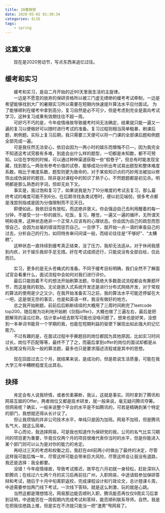 ```yaml
---
title: 20春随想
date: 2020-05-02 01:30:34
categories: ELSE
tags: 
    - spring
---
```


## 这篇文章
　　现在是2020劳动节，写点东西来追忆过往。

## 缓考和实习

　　缓考和实习，是自二月开始的近90天里我生活的主旋律。  
　　一边是不愿意的放弃的保研资格所以被三门虚无缥缈的缓考考试牵制，一边是希望能够找到大厂的暑期实习所以需要在短期内快速提升算法水平应付面试。
为了能够顺利在缓考中拿到高分，复习自然是必不可少，但是考虑到完全是面向考试学习，这种复习成果有效期往往不超一周。  
　　可好巧不巧的是，今年疫情缘故导致缓考时间无法确定，结果就只能一遍又一遍的复习以便做好可以随时进行考试的准备。复习过程则相当简单粗暴，刷课后题，刷例题。实际上复习后期，我只需要三天便可以将一门课的全部课后题和例题全部完成一遍。  
　　可是我任然无法安心，依旧会因为一两小时的娱乐而懊悔不已—，因为我完全不知道这考试究极有多难，到底会出什么样的题型，一切都是未知数，都不可预知。以往在学校的时候，可以通过种种渠道获取一些“假卷子”，但总有时能发现宝藏，找到那么一两张有参考价值的试卷，能够成功分析出考试易出题型和整体难度系数。相比于难度系数，题型则更为致命的，对于某些知识点的巧妙用法被加以修饰出成伪装好的题目，除非是对课程中的知识了熟于心，不然题题都是初见杀。明明都是那么熟悉的字词，但却无处下叉。  
　　事实是，我过饱和复习了，如果说我是为了10分难度的考试去复习，那么最终考试的难度可能不到6分。在后期寻找各类试卷时，便以初见端倪，很多考点都是浅尝则指或是因为分值限制而不见天日。  
　　即便如此，我依旧没有放松，而这绝非褒义。你会强迫自己去利用醒着的每一分钟，不接受一分一秒的娱乐。吃饭，复习，睡觉，一遍又一遍的循环，无所谓天明和夜黑，这种状态绝非一个正常人应该有的心理状态。你会因为自己的疏忽而怨恨自己，会因为丝毫的错误而惩罚自己。一旦停下，就开始一点一滴的审查自己的过去，分析自己的行为，如同特务审问间谍一般，而结论往往是“不够好”、“太糟糕”。  
　　这种状态一直持续到缓考真正结束，没了压力，我却无法适从，对于休闲我感到内疚，对于娱乐我却手足无措。好在考试成绩还行，只能说没有全部白给，仅此而已。

　　实习，更多的是无头苍蝇式的准备。不同于缓考目标明确，我们全然不了解面试官会看重什么，面试流程中会如何对我们进行评价。  
　　最后只能抱着不亏的想法开始刷算法题，毕竟绝大多数面试流程都会有撕题环节，而这是我的软肋。无论是嵌入式系统开发还是进行分布式网络开发，对于常规的算法的使用是少之又少。在我开始准备实习之前，我的算法水平可能还停留在大一吧，这是很无奈的事实，也是和英语一样，我没有做好的地方。  
　　总之我开始刷题，前前后后断断续续的大概用了三周时间刷完了leetcode top200，随后极为功利地开始刷《剑指offer》，大概也做了三遍左右，最后是把题解背的滚瓜烂熟，估计拿a4纸去默写可能也没啥问题了。想来也是好笑，没想到一本单词书能背一个学期的我，也能在短期利益的驱使下展现出如此强大的记忆能力。  
　　不过有趣的是，在面试过程中手撕题目的岗位都因为其他原因，比如实习时间过长，岗位不匹配等等，最终不了了之，而最后拿到offer的岗位的面试却都是从头到尾没有问及一般的算法题，最多也只是要求描述流程或是其中的思想。  

　　现在回首过去三个月，就结果来说，是成功的，但是若说生活质量，可能在我大学三年中糟糕程度无出其右。

## 抉择

　　肯定会有人说我矫情，或者优柔寡断，我认，这就是事实。同时拿到了腾讯和网易互娱的Offer，两者岗位又都是技术研发，就一般来说，毫无疑问腾讯夺筹。但网易呢？确实，一般来说整个平台的水平是不如腾讯的，可若是精确到某个特定的部门，我想就还得从长计议了。  
　　但让我烦恼的并非公司技术水平，单纯只是因为加班。网易不加班，但是腾讯名气大，就这么简单。  
　　平心而论，我选择网易，可是我也知道作为保研党的我，公司的名气比实习期间的项目更为重要，毕竟仅仅两个月的项目很难代表你当时的水平，但是你能进入某个部门则可以认为是对你的能力的肯定。  
　　再经过三天的考虑和权衡之后，我赶在ddl前两小时做出了最终的决定，尽管这样我可能后悔一年，尽管这样可能会带来巨大风险，尽管这样会让我没有退路，我还是选择：我全都要。  
　　没错！今年疫情缘故，导致考试推迟，故早在六月初就一身轻松，赶赴深圳入职腾讯；在经过六七两个月的实习后再前往广州，入职网易，中途请假参加保研答辩和考试，随后于十月中旬离职返校，完成课程设计和行政论文，总计翘课６周，中途需要参加两门线下考试，一次线下答辩。就是这么刺激，玩的就是心跳。  
　　当然这都是理想情况，网易那边能否顺利入职，腾讯能否再仅仅9周实习后拿到证明，中途能否在一周假期内完成考试和答辩，能否顺利联系导师。自然，我是在把我往绝路上推，但是实在不济就只能当一把“渣男”甩网易了。
